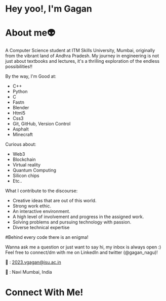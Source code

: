 # Hey yoo!, I'm Gagan


# About me👽




A Computer Science student at ITM Skills University, Mumbai, originally from the vibrant land of Andhra Pradesh. My journey in engineering is not just about textbooks and lectures, it's a thrilling exploration of the endless possibilities!!

By the way, I'm
Good at: 
- C++
- Python
- C
- Fastn
- Blender
- Html5
- Css3
- Git, GitHub, Version Control
- Asphalt
- Minecraft

Curious about:
- Web3
- Blockchain
- Virtual reality 
- Quantum Computing
- Silicon chips
- Etc..

What I contribute to the discourse:
- Creative ideas that are out of this world.
- Strong work ethic.
- An interactive environment.
- A high level of involvement and progress in the assigned work.
- Solving problems and pursuing technology with passion.
- Diverse technical expertise

#Behind every code there is an enigma!

Wanna ask me a question or just want to say hi, my inbox is always open :)
Feel free to connect/dm with me on LinkedIn and twitter (@gagan_nagu)!


📩 : 2023.vgagan@isu.ac.in

📍 : Navi Mumbai, India


# Connect With Me!







